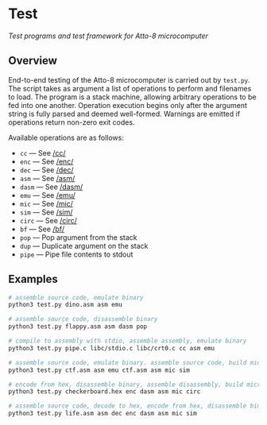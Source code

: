 # Test

_Test programs and test framework for Atto-8 microcomputer_

## Overview

End-to-end testing of the Atto-8 microcomputer is carried out by `test.py`. The script takes as argument a list of operations to perform and filenames to load. The program is a stack machine, allowing arbitrary operations to be fed into one another. Operation execution begins only after the argument string is fully parsed and deemed well-formed. Warnings are emitted if operations return non-zero exit codes.

Available operations are as follows:

- `cc` &mdash; See [/cc/](../cc/)
- `enc` &mdash; See [/enc/](../enc/)
- `dec` &mdash; See [/dec/](../dec/)
- `asm` &mdash; See [/asm/](../asm/)
- `dasm` &mdash; See [/dasm/](../dasm/)
- `emu` &mdash; See [/emu/](../emu/)
- `mic` &mdash; See [/mic/](../mic/)
- `sim` &mdash; See [/sim/](../sim/)
- `circ` &mdash; See [/circ/](../circ/)
- `bf` &mdash; See [/bf/](../bf/)
- `pop` &mdash; Pop argument from the stack
- `dup` &mdash; Duplicate argument on the stack
- `pipe` &mdash; Pipe file contents to stdout

## Examples

```bash
# assemble source code, emulate binary
python3 test.py dino.asm asm emu

# assemble source code, disassemble binary
python3 test.py flappy.asm asm dasm pop

# compile to assembly with stdio, assemble assembly, emulate binary
python3 test.py pipe.c libc/stdio.c libc/crt0.c cc asm emu

# assemble source code, emulate binary. assemble source code, build microcode, simulate binary with microcode
python3 test.py ctf.asm asm emu ctf.asm asm mic sim

# encode from hex, disassemble binary, assemble disassembly, build microcode, launch circuit with resulting binary and microcode
python3 test.py checkerboard.hex enc dasm asm mic circ

# assemble source code, decode to hex, encode from hex, disassemble binary, assemble disassembly, build microcode, simulate resulting binary with microcode
python3 test.py life.asm asm dec enc dasm asm mic sim
```
